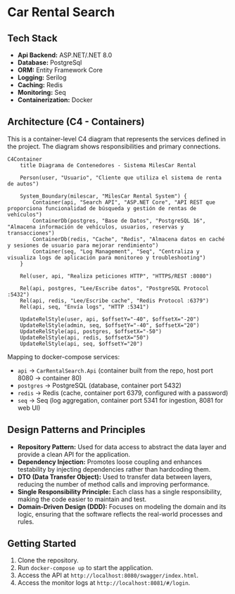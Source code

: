 # Car Rental Search

## Tech Stack
- **Api Backend:** ASP.NET/.NET 8.0
- **Database:** PostgreSql
- **ORM:** Entity Framework Core
- **Logging:** Serilog
- **Caching:** Redis
- **Monitoring:** Seq
- **Containerization:** Docker

## Architecture (C4 - Containers)

This is a container-level C4 diagram that represents the services defined in the project. The diagram shows responsibilities and primary connections.

```mermaid
C4Container
    title Diagrama de Contenedores - Sistema MilesCar Rental

    Person(user, "Usuario", "Cliente que utiliza el sistema de renta de autos")
    
    System_Boundary(milescar, "MilesCar Rental System") {
        Container(api, "Search API", "ASP.NET Core", "API REST que proporciona funcionalidad de búsqueda y gestión de rentas de vehículos")
        ContainerDb(postgres, "Base de Datos", "PostgreSQL 16", "Almacena información de vehículos, usuarios, reservas y transacciones")
        ContainerDb(redis, "Cache", "Redis", "Almacena datos en caché y sesiones de usuario para mejorar rendimiento")
        Container(seq, "Log Management", "Seq", "Centraliza y visualiza logs de aplicación para monitoreo y troubleshooting")
    }

    Rel(user, api, "Realiza peticiones HTTP", "HTTPS/REST :8080")
    
    Rel(api, postgres, "Lee/Escribe datos", "PostgreSQL Protocol :5432")
    Rel(api, redis, "Lee/Escribe cache", "Redis Protocol :6379")
    Rel(api, seq, "Envía logs", "HTTP :5341")

    UpdateRelStyle(user, api, $offsetY="-40", $offsetX="-20")
    UpdateRelStyle(admin, seq, $offsetY="-40", $offsetX="20")
    UpdateRelStyle(api, postgres, $offsetX="-50")
    UpdateRelStyle(api, redis, $offsetX="50")
    UpdateRelStyle(api, seq, $offsetY="20")
```

Mapping to docker-compose services:

- `api` -> `CarRentalSearch.Api` (container built from the repo, host port 8080 -> container 80)
- `postgres` -> PostgreSQL (database, container port 5432)
- `redis` -> Redis (cache, container port 6379, configured with a password)
- `seq` -> Seq (log aggregation, container port 5341 for ingestion, 8081 for web UI)

## Design Patterns and Principles
- **Repository Pattern:** Used for data access to abstract the data layer and provide a clean API for the application.
- **Dependency Injection:** Promotes loose coupling and enhances testability by injecting dependencies rather than hardcoding them.
- **DTO (Data Transfer Object):** Used to transfer data between layers, reducing the number of method calls and improving performance.
- **Single Responsibility Principle:** Each class has a single responsibility, making the code easier to maintain and test.
- **Domain-Driven Design (DDD):** Focuses on modeling the domain and its logic, ensuring that the software reflects the real-world processes and rules.

## Getting Started
1. Clone the repository.
2. Run `docker-compose up` to start the application.
3. Access the API at `http://localhost:8080/swagger/index.html`.
3. Access the monitor logs at `http://localhost:8081/#/login`.

